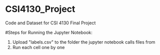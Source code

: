 # CSI4130_Project
Code and Dataset for CSI 4130 Final Project

#Steps for Running the Jupyter Notebook:
1) Upload "labels.csv" to the folder the jupyter notebook calls files from
2) Run each cell one by one
